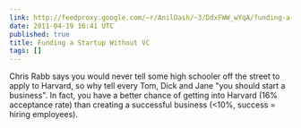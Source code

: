 ```yaml
---
link: http://feedproxy.google.com/~r/AnilDash/~3/DdxFWW_wYqA/funding-a-startup-without-vc.html
date: 2011-04-19 16:41 UTC
published: true
title: Funding a Startup Without VC
tags: []
---
```


Chris Rabb says you would never tell some high schooler off the street to apply to Harvard, so why tell every Tom, Dick and Jane "you should start a business". In fact, you have a better chance of getting into Harvard (16% acceptance rate) than creating a successful business (<10%, success = hiring employees).
